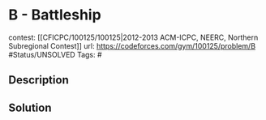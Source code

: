 # B - Battleship

contest: [[CFICPC/100125/100125|2012-2013 ACM-ICPC, NEERC, Northern Subregional Contest]]
url: https://codeforces.com/gym/100125/problem/B
#Status/UNSOLVED
Tags: #

## Description

## Solution

